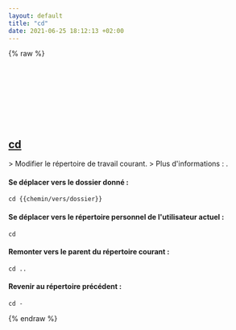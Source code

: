 ```yaml
---
layout: default
title: "cd"
date: 2021-06-25 18:12:13 +02:00
---
```

{% raw %}
<h2 id="cd">
  <a href="/fr/common/cd.html">cd</a> <a href="#cd"><svg class="icon">
    <use href="/assets/images/unicode_sprite.svg#link" />
  </svg></a>
</h2>
> Modifier le répertoire de travail courant.
> Plus d'informations : <https://man.archlinux.org/man/cd.n>.

#### Se déplacer vers le dossier donné :
```shell
cd {{chemin/vers/dossier}}
```
#### Se déplacer vers le répertoire personnel de l'utilisateur actuel :
```shell
cd
```
#### Remonter vers le parent du répertoire courant :
```shell
cd ..
```
#### Revenir au répertoire précédent :
```shell
cd -
```
{% endraw %}